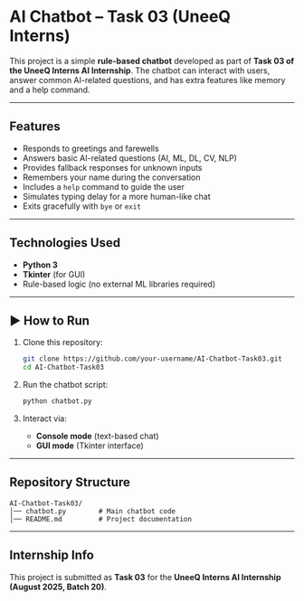 #  AI Chatbot – Task 03 (UneeQ Interns)

This project is a simple **rule-based chatbot** developed as part of **Task 03 of the UneeQ Interns AI Internship**.
The chatbot can interact with users, answer common AI-related questions, and has extra features like memory and a help command.

---

##  Features

* Responds to greetings and farewells
* Answers basic AI-related questions (AI, ML, DL, CV, NLP)
* Provides fallback responses for unknown inputs
* Remembers your name during the conversation
* Includes a `help` command to guide the user
* Simulates typing delay for a more human-like chat
* Exits gracefully with `bye` or `exit`

---

##  Technologies Used

* **Python 3**
* **Tkinter** (for GUI)
* Rule-based logic (no external ML libraries required)

---

## ▶️ How to Run

1. Clone this repository:

   ```bash
   git clone https://github.com/your-username/AI-Chatbot-Task03.git
   cd AI-Chatbot-Task03
   ```

2. Run the chatbot script:

   ```bash
   python chatbot.py
   ```

3. Interact via:

   * **Console mode** (text-based chat)
   * **GUI mode** (Tkinter interface)

---

## Repository Structure

```
AI-Chatbot-Task03/
│── chatbot.py        # Main chatbot code
│── README.md         # Project documentation
```

---

##  Internship Info

This project is submitted as **Task 03** for the **UneeQ Interns AI Internship (August 2025, Batch 20)**.
